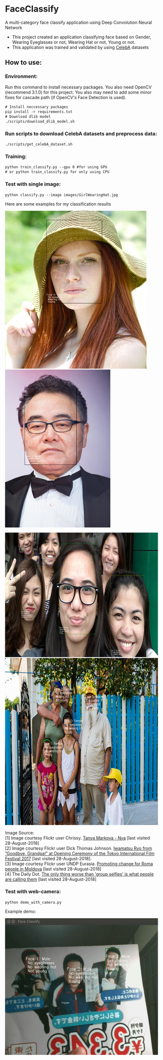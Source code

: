 # FaceClassify 
A multi-category face classify application using Deep Convolution Neural Network
* This project created an application classifying face based on Gender, Wearing Eyeglasses or not, Wearing Hat or not, Young or not. 
* This application was trained and validated by using [CelebA](http://mmlab.ie.cuhk.edu.hk/projects/CelebA.html) datasets 

## How to use:
### Environment: 
Run this command to install necessary packages. You also need OpenCV (recommend 3.1.0) for this project. You also may need to add some minor fixes for cascade path (if OpenCV's Face Detection is used).
```
# Install neccessary packages
pip install -r requirements.txt
# Download dlib model
./scripts/download_dlib_model.sh
```

### Run scripts to download CelebA datasets and preprocess data:
```
./scripts/get_celebA_dataset.sh
```

### Training:
```
python train_classify.py --gpu 0 #for using GPU
# or python train_classify.py for only using CPU
```

### Test with single image:
```
python classify.py --image images/GirlWearingHat.jpg
```
Here are some examples for my classification results
<p float="left">
  <img src="https://github.com/epsilonkei/FaceClassify/blob/master/images/GirlWearingHat_result.jpg" alt="GirlWearingHat"
  width="whatever" height=520>
  <img src="https://github.com/epsilonkei/FaceClassify/blob/master/images/IwamatsuRyo_result.jpg" alt="IwamatsuRyo"
  width="whatever" height=520>
</p>

<p float="left">
  <img src="https://github.com/epsilonkei/FaceClassify/blob/master/images/ManyGirls_result.jpg" alt="ManyGirls"
  width="whatever" height=410>
  <img src="https://github.com/epsilonkei/FaceClassify/blob/master/images/RomaPeople_result.jpg" alt="RomaPeople"
  width="whatever" height=550>
</p>

Image Source: <br />
[1] Image courtesy Flickr user Chrissy. [Tanya Markova - Nya](https://www.flickr.com/photos/nyamarkova/21606324236) [last visited 28-August-2018] <br />
[2] Image courtesy Flickr user Dick Thomas Johnson. [Iwamatsu Ryo from ”Goodbye, Grandpa!” at Opening Ceremony of the Tokyo International Film Festival 2017](https://www.flickr.com/photos/31029865@N06/40202661051) [last visited 28-August-2018].<br />
[3] Image courtesy Flickr user UNDP Eurasia. [Promoting change for Roma people in Moldova](https://www.flickr.com/photos/undpeurasia/30698588843) [last visited 28-August-2018]<br />
[4] The Daily Dot. [The only thing worse than 'group selfies' is what people are calling them](https://www.dailydot.com/irl/photo-selfie-usie-distinction/) [last visited 28-August-2018]<br />
### Test with web-camera:
```
python demo_with_camera.py
```
 Example demo:
 
<img src="https://github.com/epsilonkei/FaceClassify/blob/master/images/FaceClassifyDemo.gif" alt="FaceClassifyDemo"
  width="whatever" height=450> 
